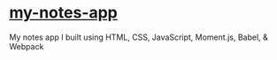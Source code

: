 # [my-notes-app](https://notesapp.madr.io/)
My notes app I built using HTML, CSS, JavaScript, Moment.js, Babel, & Webpack
